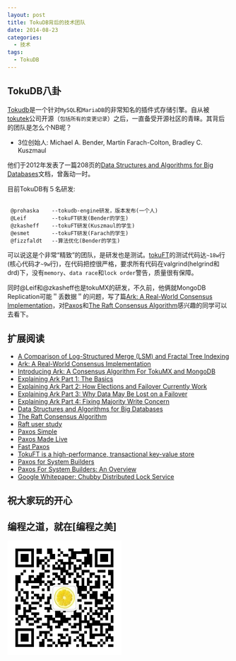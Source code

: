 ```yaml
---
layout: post
title: TokuDB背后的技术团队
date: 2014-08-23
categories:
  - 技术
tags:
  - TokuDB
---
```

## TokuDB八卦

[Tokudb](https://github.com/Tokutek/tokudb-engine)是一个针对`MySQL`和`MariaDB`的非常知名的插件式存储引擎。自从被[tokutek](http://www.tokutek.com/)公司开源（`包括所有的变更记录`）之后，一直备受开源社区的青睐。其背后的团队是怎么个NB呢？

* 3位创始人: Michael A. Bender, Martín Farach-Colton, Bradley C. Kuszmaul 

他们于2012年发表了一篇208页的[Data Structures and Algorithms for Big Databases](http://www.tokutek.com/wp-content/uploads/2012/09/BenderKuszmaul-tutorial-xldb12.pdf)文档，曾轰动一时。

目前TokuDB有５名研发:

```text

 @prohaska    --tokudb-engine研发，版本发布(一个人)
 @Leif        --tokuFT研发(Bender的学生)
 @zkasheff    --tokuFT研发(Kuszmaul的学生)
 @esmet       --tokuFT研发(Farach的学生)
 @fizzfaldt   --算法优化(Bender的学生)
```

可以说这是个非常“精致”的团队，是研发也是测试。[tokuFT](https://github.com/Tokutek/ft-index)的测试代码达`~18w`行(核心代码才`~9w`行)，在代码把控很严格，要求所有代码在valgrind(helgrind和drd)下，没有`memory`、`data race`和`lock order`警告，质量很有保障。

同时@Leif和@zkasheff也是tokuMX的研发，不久前，他俩就MongoDB Replication可能＂丢数据＂的问题，写了篇[Ark: A Real-World Consensus Implementation](http://arxiv.org/pdf/1407.4765v1)，对[Paxos](http://research.google.com/archive/paxos_made_live.html)和[The Raft Consensus Algorithm](http://raft-consensus.github.io/)感兴趣的同学可以去看下。


## 扩展阅读

* [A Comparison of Log-Structured Merge (LSM) and Fractal Tree Indexing](http://forms.tokutek.com/acton/attachment/6118/f-0039/1/-/-/-/-/lsm-vs-fractal.pdf)
* [Ark: A Real-World Consensus Implementation](http://arxiv.org/pdf/1407.4765v1)
* [Introducing Ark: A Consensus Algorithm For TokuMX and MongoDB](http://www.tokutek.com/2014/07/introducing-ark-a-consensus-algorithm-for-tokumx-and-mongodb/)
* [Explaining Ark Part 1: The Basics](http://www.tokutek.com/2014/07/explaining-ark-part-1-the-basics/)
* [Explaining Ark Part 2: How Elections and Failover Currently Work](http://www.tokutek.com/2014/07/explaining-ark-part-2-how-elections-and-failover-currently-work/)
* [Explaining Ark Part 3: Why Data May Be Lost on a Failover](http://www.tokutek.com/2014/07/explaining-ark-part-3-why-data-may-be-lost-on-a-failover/)
* [Explaining Ark Part 4: Fixing Majority Write Concern](http://www.tokutek.com/2014/08/explaining-ark-part-4-fixing-majority-write-concern/)
* [Data Structures and Algorithms for Big Databases](http://www.tokutek.com/wp-content/uploads/2012/09/BenderKuszmaul-tutorial-xldb12.pdf)
* [The Raft Consensus Algorithm](http://raft-consensus.github.io/)
* [Raft user study](https://ramcloud.stanford.edu/~ongaro/userstudy/)
* [Paxos Simple](http://research.microsoft.com/en-us/um/people/lamport/pubs/pubs.html#paxos-simple)
* [Paxos Made Live](http://research.google.com/archive/paxos_made_live.html)
* [Fast Paxos](http://research.microsoft.com/apps/pubs/default.aspx?id=64624)
* [TokuFT is a high-performance, transactional key-value store](https://github.com/Tokutek/ft-index)
* [Paxos for System Builders](http://www.dsn.jhu.edu/Paxos-SB.html)
* [Paxos For System Builders: An Overview](http://www.cnds.jhu.edu/pub/papers/psb_ladis_08.pdf)
* [Google Whitepaper: Chubby Distributed Lock Service](http://research.google.com/archive/chubby.html)


## 祝大家玩的开心

## 编程之道，就在[编程之美]

![编程之美](/img/weixin_qr.jpg)


